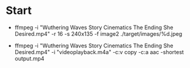 # Start

* ffmpeg -i "Wuthering Waves Story Cinematics  The Ending She Desired.mp4" -r 16 -s 240x135 -f image2 ./target/images/%d.jpeg

* ffmpeg -i "Wuthering Waves Story Cinematics  The Ending She Desired.mp4" -i "videoplayback.m4a" -c:v copy -c:a aac -shortest output.mp4
